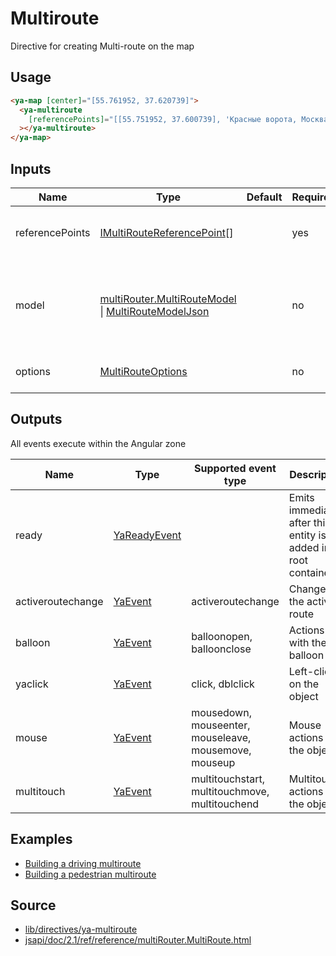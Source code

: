 # Multiroute

Directive for creating Multi-route on the map

## Usage

```html
<ya-map [center]="[55.761952, 37.620739]">
  <ya-multiroute
    [referencePoints]="[[55.751952, 37.600739], 'Красные ворота, Москва']"
  ></ya-multiroute>
</ya-map>
```

## Inputs

<table>
	<thead>
		<tr>
			<th>Name</th>
			<th>Type</th>
			<th>Default</th>
			<th>Required</th>
			<th>Description</th>
		</tr>
	</thead>
	<tbody>
		<tr>
			<td>referencePoints</td>
			<td><a href="https://tech.yandex.ru/maps/jsapi/doc/2.1/ref/reference/IMultiRouteReferencePoint-docpage/" target="_blank" rel="noopener">IMultiRouteReferencePoint</a>[]</td>
			<td></td>
			<td>yes</td>
			<td>Reference points for the multi-route</td>
		</tr>
		<tr>
			<td>model</td>
			<td><a href="https://tech.yandex.ru/maps/jsapi/doc/2.1/ref/reference/multiRouter.MultiRouteModel-docpage/" target="_blank" rel="noopener">multiRouter.MultiRouteModel</a> | <a href="https://tech.yandex.ru/maps/jsapi/doc/2.1/ref/reference/IMultiRouteModelJson-docpage/" target="_blank" rel="noopener">MultiRouteModelJson</a></td>
			<td></td>
			<td>no</td>
			<td>The data model of a multi-route, or the model description object</td>
		</tr>
		<tr>
			<td>options</td>
			<td><a href="https://tech.yandex.ru/maps/jsapi/doc/2.1/ref/reference/multiRouter.MultiRoute-docpage/#multiRouter.MultiRoute__param-options" target="_blank" rel="noopener">MultiRouteOptions</a></td>
			<td></td>
			<td>no</td>
			<td>Options for the multiroute</td>
		</tr>
	</tbody>
</table>

## Outputs

All events execute within the Angular zone

| Name              | Type           | Supported event type                                  | Description                                                    |
| ----------------- | -------------- | ----------------------------------------------------- | -------------------------------------------------------------- |
| ready             | [YaReadyEvent] |                                                       | Emits immediately after this entity is added in root container |
| activeroutechange | [YaEvent]      | activeroutechange                                     | Change to the active route                                     |
| balloon           | [YaEvent]      | balloonopen, balloonclose                             | Actions with the balloon                                       |
| yaclick           | [YaEvent]      | click, dblclick                                       | Left-click on the object                                       |
| mouse             | [YaEvent]      | mousedown, mouseenter, mouseleave, mousemove, mouseup | Mouse actions with the object                                  |
| multitouch        | [YaEvent]      | multitouchstart, multitouchmove, multitouchend        | Multitouch actions with the object                             |

[yareadyevent]: interfaces/ya-ready-event.md
[yaevent]: interfaces/event.md

## Examples

- [Building a driving multiroute](https://stackblitz.com/edit/multiroute)
- [Building a pedestrian multiroute](https://stackblitz.com/edit/multiroute-pedestrian)

## Source

- [lib/directives/ya-multiroute](https://github.com/ddubrava/angular8-yandex-maps/tree/master/projects/angular8-yandex-maps/src/lib/directives/ya-multiroute)
- [jsapi/doc/2.1/ref/reference/multiRouter.MultiRoute.html](https://yandex.ru/dev/maps/jsapi/doc/2.1/ref/reference/multiRouter.MultiRoute.html)
